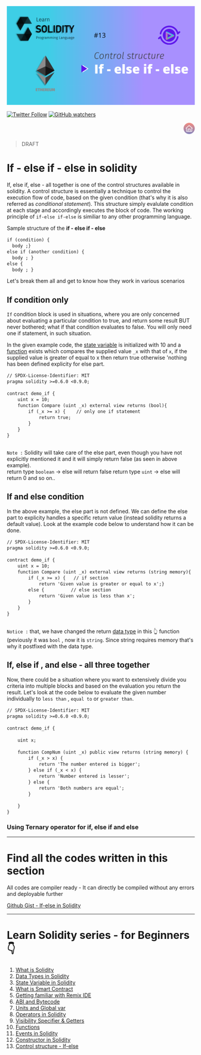 <img src="/Tutorials/header-images/13-OG-If-else_if-else-in-solidity.png" width="630" title="Control structure - if else in solidity">

[<img alt="Twitter Follow" src="https://img.shields.io/twitter/follow/PranavRaj90?style=social">](https://twitter.com/intent/follow?screen_name=PranavRaj90)
[<img alt="GitHub watchers" src="https://img.shields.io/github/watchers/raj-pranav/learn-solidity?label=Learn%20Solidity&style=social">](https://github.com/raj-pranav/learn-solidity/)

[<img align= "right" src="/Tutorials/Beginners/images-for-docs/home.png" width="30" title="Learn Solidity - Home">](https://github.com/raj-pranav/learn-solidity)
<br>
<br>

 > DRAFT

# If - else if - else in solidity
If, else if, else - all together is one of the control structures available in solidity. A control structure is essentially a technique to control the execution flow of code, based on the given condition (that's why it is also referred as _conditional statement_). This structure simply evalulate condition at each stage and accordingly executes the block of code. The working principle of `if-else if-else` is similiar to any other programming language.

Sample structure of the **if - else if - else**

```solidity
if (condition) {
  body ;}
else if (another condition) {
  body ; }
else {
  body ; }
```

Let's break them all and get to know how they work in various scenarios

## If condition only
` If ` condition block is used in situations, where you are only concerned about evaluating a particular condition to true, and return some result BUT never bothered; what if that condition evaluates to false. You will only need one if statement, in such situation.

In the given example code, the [state variable](https://github.com/raj-pranav/learn-solidity/blob/main/Tutorials/Beginners/3-State_variable_solidity.md) is initialized with 10 and a [function](https://github.com/raj-pranav/learn-solidity/blob/main/Tutorials/Beginners/10-Functions-in-solidity.md) exists which compares the supplied value `_x` with that of `x`, if the supplied value is greater of equal to x then return true otherwise 'nothing has been defined explicity for else part.



```solidity
// SPDX-License-Identifier: MIT
pragma solidity >=0.6.0 <0.9.0;

contract demo_if {
    uint x = 10;
    function Compare (uint _x) external view returns (bool){
        if (_x >= x) {    // only one if statement
            return true;
        }
    }
}    
    
```

`Note :` Solidity will take care of the else part, even though you have not explicitly mentioned it and it will simply return false (as seen in above example).<br>
return type `boolean` -> else will return false
return type `uint`    -> else will return 0
and so on..


## If and else condition
In the above example, the else part is not defined. We can define the else part to explicity handles a specific return value (instead solidity returns a default value). Look at the example code below to understand how it can be done.

```solidity
// SPDX-License-Identifier: MIT
pragma solidity >=0.6.0 <0.9.0;

contract demo_if {
    uint x = 10;
    function Compare (uint _x) external view returns (string memory){
        if (_x >= x) {   // if section
            return 'Given value is greater or equal to x';}
        else {          // else section
            return 'Given value is less than x';
        }
    }
}    
    
```
`Notice :` that, we have changed the return [data type](https://github.com/raj-pranav/learn-solidity/blob/main/Tutorials/Beginners/2-Data_types_solidity.md) in this 👆 function (peviously it was `bool` , now it is `string`. Since string requires memory that's why it postfixed with the data type.


## If, else if , and else - all three together
Now, there could be a situation where you want to extensively divide you criteria into multiple blocks and based on the evaluation you return the result. Let's look at the code below to evaluate the given number individually to  `less than` , `equal to` or `greater than`.


```solidity
// SPDX-License-Identifier: MIT
pragma solidity >=0.6.0 <0.9.0;

contract demo_if {

    uint x;

    function CompNum (uint _x) public view returns (string memory) {
        if (_x > x) {
            return 'The number entered is bigger';
        } else if (_x < x) {
            return 'Number entered is lesser';
        } else {
            return 'Both numbers are equal';
        }
        
    }
}
```

### Using Ternary operator for if, else if and else

---

# Find all the codes written in this section
All codes are compiler ready - It can directly be compiled without any errors and deployable further

[Github Gist - If-else in Solidity](https://gist.github.com/raj-pranav/440ec3f10d1e7f11fb889757e7640106)

---

# Learn Solidity series - for Beginners 👇
1. [What is Solidity](https://github.com/raj-pranav/learn-solidity/blob/main/Tutorials/Beginners/1-What_is_Solidity.md)
2. [Data Types in Solidity](https://github.com/raj-pranav/learn-solidity/blob/main/Tutorials/Beginners/2-Data_types_solidity.md)
3. [State Variable in Solidity](https://github.com/raj-pranav/learn-solidity/blob/main/Tutorials/Beginners/3-State_variable_solidity.md)
4. [What is Smart Contract](https://github.com/raj-pranav/learn-solidity/blob/main/Tutorials/Beginners/4-what-is-a-Smart_contract.md)
5. [Getting familiar with Remix IDE](https://github.com/raj-pranav/learn-solidity/blob/main/Tutorials/Beginners/5-Getting-familiar-with-Remix-IDE.md)
6. [ABI and Bytecode](https://github.com/raj-pranav/learn-solidity/blob/main/Tutorials/Beginners/6-ABI-and-Bytecode-from-solidity-compiler.md)
7. [Units and Global var](https://github.com/raj-pranav/learn-solidity/blob/main/Tutorials/Beginners/7-Units-and-global-variable.md)
8. [Operators in Solidity](https://github.com/raj-pranav/learn-solidity/blob/main/Tutorials/Beginners/8-Operators-in-solidity.md)
9. [Visibility Specifier & Getters](https://github.com/raj-pranav/learn-solidity/blob/main/Tutorials/Beginners/9-Visibility-specifiers_and-getters.md)
10. [Functions](https://github.com/raj-pranav/learn-solidity/blob/main/Tutorials/Beginners/10-Functions-in-solidity.md)
11. [Events in Solidity](https://github.com/raj-pranav/learn-solidity/blob/main/Tutorials/Beginners/11-Events-in-Solidity.md)
12. [Constructor in Solidity](https://github.com/raj-pranav/learn-solidity/blob/main/Tutorials/Beginners/12-Constructor-in-solidity.md)
13. [Control structure - If-else](https://github.com/raj-pranav/learn-solidity/blob/main/Tutorials/Beginners/13-if-else_if-else_control_structure.md)
